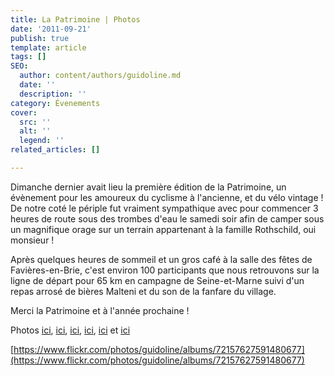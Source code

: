 ```yaml
---
title: La Patrimoine | Photos
date: '2011-09-21'
publish: true
template: article
tags: []
SEO:
  author: content/authors/guidoline.md
  date: ''
  description: ''
category: Évenements
cover:
  src: ''
  alt: ''
  legend: ''
related_articles: []

---
```

Dimanche dernier avait lieu la première édition de la Patrimoine, un évènement pour les amoureux du cyclisme à l'ancienne, et du vélo vintage ! De notre coté le périple fut vraiment sympathique avec pour commencer 3 heures de route sous des trombes d'eau le samedi soir afin de camper sous un magnifique orage sur un terrain appartenant à la famille Rothschild, oui monsieur ! 

Après quelques heures de sommeil et un gros café à la salle des fêtes de Favières-en-Brie, c'est environ 100 participants que nous retrouvons sur la ligne de départ pour 65 km en campagne de Seine-et-Marne suivi d'un repas arrosé de bières Malteni et du son de la fanfare du village.

Merci la Patrimoine et à l'année prochaine !

Photos [ici](http://www.flickr.com/photos/mento0os/sets/72157627574573641/), [ici](http://www.facebook.com/media/set/?set=a.10150303282313195.343682.579918194&type=1), [ici](http://www.flickr.com/photos/monsieurlouf/sets/72157627709306702/), [ici](https://picasaweb.google.com/116720581528409248784/LaPatrimoine?authkey=Gv1sRgCKuWj96R0ZWoYA), [ici](http://fr-fr.facebook.com/media/set/?set=a.238908682826392.73506.100001217852426&type=1) et [ici](http://www.flickr.com/photos/mrzuffenhausen/sets/72157627573896295/)

[https://www.flickr.com/photos/guidoline/albums/72157627591480677](https://www.flickr.com/photos/guidoline/albums/72157627591480677)